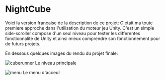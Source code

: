 # NightCube

Voici la version francaise de la description de ce projet:
C'etait ma toute premiere approche dans l'utilisation du moteur jeu Unity.
C'est un simple side-scroller compose d'un seul niveau pour tester les differentes fonctionnalite de Unity et ainsi mieux comprendre son fonctionnement pour de futurs projets.

En dessous quelques images du rendu du projet finale:

![cuberunner](https://user-images.githubusercontent.com/106030110/169709484-1bee6272-9a79-4dbd-bad8-451712a7818a.png) 
Le niveau principale


![menu](https://user-images.githubusercontent.com/106030110/169709534-6049eae6-8a0a-4145-87bb-054f5a64d793.png)
Le menu d'acceuil
